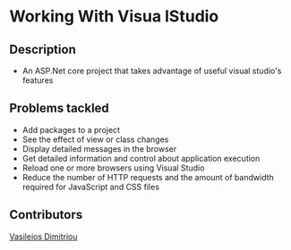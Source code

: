 # Working With Visua lStudio

## Description

* An ASP.Net core project that takes advantage of useful visual studio's features

## Problems tackled

* Add packages to a project
* See the effect of view or class changes
* Display detailed messages in the browser
* Get detailed information and control about application execution
* Reload one or more browsers using Visual Studio
* Reduce the number of HTTP requests and the amount of bandwidth required for JavaScript and CSS files

## Contributors

[Vasileios Dimitriou](https://github.com/Vasilisdm)
